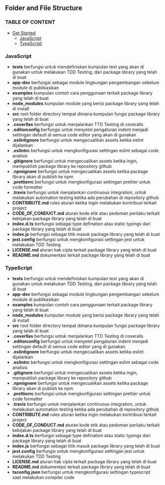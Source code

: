 ## Folder and File Structure

### TABLE OF CONTENT

- [Get Started](#get-started)
  - [JavaScript](#JavaScript)
  - [TypeScript](#TypeScript)

### JavaScript

- **tests** berfungsi untuk mendefiniskan kumpulan test yang akan di gunakan untuk melakukan TDD Testing, dari package library yang telah di buat
- **app-dev** berfungsi sebagai module lingkungan pengembangan sebelum module di publikasikan
- **examples** kumpulan contoh cara penggunaan terkait package library yang telah di buat
- **node_modules** kumpulan module yang berisi package library yang telah di install
- **src** root folder directory tempat dimana kumpulan fungsi package library yang telah di buat
- **.coverllas** berfungsi untuk menjalankan TTD Testing di coveralls
- **.editorconfig** berfungsi untuk menyetel pengaturan indent menjadi settingan default di semua code editor yang akan di gunakan
- **.eslintignore** berfungsi untuk mengecualikan assets ketika eslint dijalankan
- **.eslintrc** berfungsi untuk mengkonfigurasi settingan eslint sebagai code analisis
- **.gitignore** berfungsi untuk mengecualikan assets ketika ingin, mempublish package library ke repository github
- **.npmignore** berfungsi untuk mengecualikan assets ketika package library akan di publish ke npm
- **.prettierrc** berfungsi untuk mengkonfigurasi settingan prettier untuk code formatter
- **.travis** berfungsi untuk menjalankan continuous integration, untuk melakukan automation testing ketika ada perubahan di repository github
- **CONTRIBUTE.md** rules aturan ketika ingin melakukan kontribusi terkait project
- **CODE_OF_CONDUCT.md** aturan kode etik atau pedoman perilaku terkait kebijakan package library yang telah di buat
- **index.d.ts** berfungsi sebagai type defination atau static typings dari package library yang telah di buat
- **index.js** berfungsi sebagai titik masuk package library yang telah di buat
- **jest.config** berfungsi untuk mengkonfigurasi settingan jest untuk melakukan TDD Testing
- **LICENSE.md** aturan hak cipta terkait package library yang telah di buat
- **README.md** dokumentasi terkait package library yang telah di buat

### TypeScript

- **tests** berfungsi untuk mendefiniskan kumpulan test yang akan di gunakan untuk melakukan TDD Testing, dari package library yang telah di buat
- **app-dev** berfungsi sebagai module lingkungan pengembangan sebelum module di publikasikan
- **examples** kumpulan contoh cara penggunaan terkait package library yang telah di buat
- **node_modules** kumpulan module yang berisi package library yang telah di install
- **src** root folder directory tempat dimana kumpulan fungsi package library yang telah di buat
- **.coverllas** berfungsi untuk menjalankan TTD Testing di coveralls
- **.editorconfig** berfungsi untuk menyetel pengaturan indent menjadi settingan default di semua code editor yang di gunakan
- **.eslintignore** berfungsi untuk mengecualikan assets ketika eslint dijalankan
- **.eslintrc** berfungsi untuk mengkonfigurasi settingan eslint sebagai code analisis
- **.gitignore** berfungsi untuk mengecualikan assets ketika ingin, mempublish package library ke repository github
- **.npmignore** berfungsi untuk mengecualikan assets ketika package library akan di publish ke npm
- **.prettierrc** berfungsi untuk mengkonfigurasi settingan prettier untuk code formatter
- **.travis** berfungsi untuk menjalankan continuous integration, untuk melakukan automation testing ketika ada perubahan di repository github
- **CONTRIBUTE.md** rules aturan ketika ingin melakukan kontribusi terkait project
- **CODE_OF_CONDUCT.md** aturan kode etik atau pedoman perilaku terkait kebijakan package library yang telah di buat
- **index.d.ts** berfungsi sebagai type defination atau static typings dari package library yang telah di buat
- **index.js** berfungsi sebagai titik masuk package library yang telah di buat
- **jest.config** berfungsi untuk mengkonfigurasi settingan jest untuk melakukan TDD Testing
- **LICENSE.md** aturan hak cipta terkait package library yang telah di buat
- **README.md** dokumentasi terkait package library yang telah di buat
- **tsconfig.json** berfungsi untuk mengkonfigurasi settingan typescript saat melakukan compiler code
